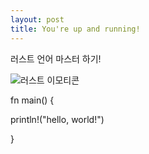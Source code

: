 ```yaml
---
layout: post
title: You're up and running!
---
```


러스트 언어 마스터 하기!

![러스트 이모티콘](https://user-images.githubusercontent.com/91325404/135614140-30d90159-5f38-41bf-9917-4a2203f4c0d0.png)

fn main() {

  println!("hello, world!")
  
  }
